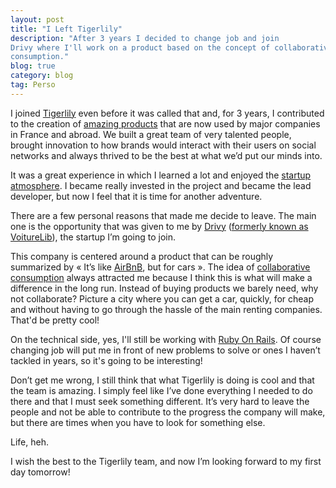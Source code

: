 ```yaml
---
layout: post
title: "I Left Tigerlily"
description: "After 3 years I decided to change job and join
Drivy where I'll work on a product based on the concept of collaborative
consumption."
blog: true
category: blog
tag: Perso
---
```


I joined [Tigerlily](http://tigerlilyapps.com) even before it was called that and, for 3 years, I contributed to the creation of [amazing products](http://www.tigerlilyapps.com/products) that are now used by major companies in France and abroad. We built a great team of very talented people, brought innovation to how brands would interact with their users on social networks and always thrived to be the best at what we’d put our minds into.

It was a great experience in which I learned a lot and enjoyed the [startup atmosphere](/2011/12/12/developer-from-ssii-to-startup/). I became really invested in the project and became the lead developer, but now I feel that it is time for another adventure.

There are a few personal reasons that made me decide to leave. The main one is the opportunity that was given to me by [Drivy](http://www.drivy.com/) ([formerly known as VoitureLib](http://blog.drivy.com/2013/voiturelib-change-de-nom-et-devient-drivy/)), the startup I’m going to join.

This company is centered around a product that can be roughly summarized by « It’s like [AirBnB](https://www.airbnb.com/), but for cars ». The idea of [collaborative consumption](http://vimeo.com/14408878) always attracted me because I think this is what will make a difference in the long run. Instead of buying products we barely need, why not collaborate? Picture a city where you can get a car, quickly, for cheap and without having to go through the hassle of the main renting companies. That'd be pretty cool!

On the technical side, yes, I'll still be working with [Ruby On Rails](http://rubyonrails.org/). Of course changing job will put me in front of new problems to solve or ones I haven’t tackled in years, so it's going to be interesting!

Don’t get me wrong, I still think that what Tigerlily is doing is cool and that the team is amazing. I simply feel like I’ve done everything I needed to do there and that I must seek something different. It’s very hard to leave the people and not be able to contribute to the progress the company will make, but there are times when you have to look for something else.

Life, heh.

I wish the best to the Tigerlily team, and now I’m looking forward to my first day tomorrow!
